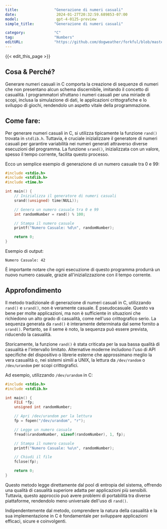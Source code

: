 ```yaml
---
title:                "Generazione di numeri casuali"
date:                  2024-01-27T20:32:59.689853-07:00
model:                 gpt-4-0125-preview
simple_title:         "Generazione di numeri casuali"

category:             "C"
tag:                  "Numbers"
editURL:              "https://github.com/dogweather/forkful/blob/master/content/it/c/generating-random-numbers.md"
---
```


{{< edit_this_page >}}

## Cosa & Perché?

Generare numeri casuali in C comporta la creazione di sequenze di numeri che non presentano alcun schema discernibile, imitando il concetto di casualità. I programmatori sfruttano i numeri casuali per una miriade di scopi, inclusa la simulazione di dati, le applicazioni crittografiche e lo sviluppo di giochi, rendendolo un aspetto vitale della programmazione.

## Come fare:

Per generare numeri casuali in C, si utilizza tipicamente la funzione `rand()` trovata in `stdlib.h`. Tuttavia, è cruciale inizializzare il generatore di numeri casuali per garantire variabilità nei numeri generati attraverso diverse esecuzioni del programma. La funzione `srand()`, inizializzata con un valore, spesso il tempo corrente, facilita questo processo.

Ecco un semplice esempio di generazione di un numero casuale tra 0 e 99:

```c
#include <stdio.h>
#include <stdlib.h>
#include <time.h>

int main() {
	// Inizializza il generatore di numeri casuali
	srand((unsigned) time(NULL));

	// Genera un numero casuale tra 0 e 99
	int randomNumber = rand() % 100;

	// Stampa il numero casuale
	printf("Numero Casuale: %d\n", randomNumber);

	return 0;
}
```

Esempio di output:

```
Numero Casuale: 42
```

È importante notare che ogni esecuzione di questo programma produrrà un nuovo numero casuale, grazie all'inizializzazione con il tempo corrente.

## Approfondimento

Il metodo tradizionale di generazione di numeri casuali in C, utilizzando `rand()` e `srand()`, non è veramente casuale. È pseudocasuale. Questo va bene per molte applicazioni, ma non è sufficiente in situazioni che richiedono un alto grado di casualità, come nell'uso crittografico serio. La sequenza generata da `rand()` è interamente determinata dal seme fornito a `srand()`. Pertanto, se il seme è noto, la sequenza può essere prevista, riducendo la casualità.

Storicamente, la funzione `rand()` è stata criticata per la sua bassa qualità di casualità e l'intervallo limitato. Alternative moderne includono l'uso di API specifiche del dispositivo o librerie esterne che approssimano meglio la vera casualità o, nei sistemi simili a UNIX, la lettura da `/dev/random` o `/dev/urandom` per scopi crittografici.

Ad esempio, utilizzando `/dev/urandom` in C:

```c
#include <stdio.h>
#include <stdlib.h>

int main() {
	FILE *fp;
	unsigned int randomNumber;

	// Apri /dev/urandom per la lettura
	fp = fopen("/dev/urandom", "r");

	// Legge un numero casuale
	fread(&randomNumber, sizeof(randomNumber), 1, fp);

	// Stampa il numero casuale
	printf("Numero Casuale: %u\n", randomNumber);

	// Chiudi il file
	fclose(fp);

	return 0;
}
```

Questo metodo legge direttamente dal pool di entropia del sistema, offrendo una qualità di casualità superiore adatta per applicazioni più sensibili. Tuttavia, questo approccio può avere problemi di portabilità tra diverse piattaforme, rendendolo meno universale dell'uso di `rand()`.

Indipendentemente dal metodo, comprendere la natura della casualità e la sua implementazione in C è fondamentale per sviluppare applicazioni efficaci, sicure e coinvolgenti.
